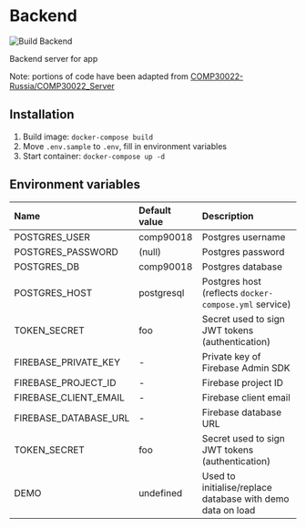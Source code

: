 # Backend
![Build Backend](https://github.com/comp90018-2020/smart-broccoli/workflows/Build%20Backend/badge.svg)

Backend server for app

Note: portions of code have been adapted from [COMP30022-Russia/COMP30022\_Server](https://github.com/COMP30022-Russia/COMP30022_Server)

## Installation
1. Build image: `docker-compose build`
2. Move `.env.sample` to `.env`, fill in environment variables
3. Start container: `docker-compose up -d`

## Environment variables
|Name|Default value|Description|
|:---|:---|:---|
|POSTGRES\_USER|comp90018|Postgres username|
|POSTGRES\_PASSWORD|(null)|Postgres password|
|POSTGRES\_DB|comp90018|Postgres database|
|POSTGRES\_HOST|postgresql|Postgres host (reflects `docker-compose.yml` service)|
|TOKEN\_SECRET|foo|Secret used to sign JWT tokens (authentication)
|FIREBASE\_PRIVATE\_KEY|-|Private key of Firebase Admin SDK|
|FIREBASE\_PROJECT\_ID|-|Firebase project ID|
|FIREBASE\_CLIENT\_EMAIL|-|Firebase client email|
|FIREBASE\_DATABASE\_URL|-|Firebase database URL|
|TOKEN\_SECRET|foo|Secret used to sign JWT tokens (authentication)|
|DEMO|undefined|Used to initialise/replace database with demo data on load|
